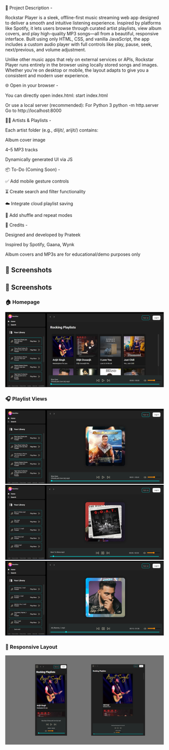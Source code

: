 📝 Project Description - 

Rockstar Player is a sleek, offline-first music streaming web app designed to deliver a smooth and intuitive listening experience. Inspired by platforms like Spotify, it lets users browse through curated artist playlists, view album covers, and play high-quality MP3 songs—all from a beautiful, responsive interface. Built using only HTML, CSS, and vanilla JavaScript, the app includes a custom audio player with full controls like play, pause, seek, next/previous, and volume adjustment.

Unlike other music apps that rely on external services or APIs, Rockstar Player runs entirely in the browser using locally stored songs and images. Whether you're on desktop or mobile, the layout adapts to give you a consistent and modern user experience.

🌐 Open in your browser - 

You can directly open index.html:
start index.html

Or use a local server (recommended):
For Python 3
python -m http.server
Go to http://localhost:8000

👨‍🎤 Artists & Playlists - 

Each artist folder (e.g., diljit/, arijit/) contains:

Album cover image

4–5 MP3 tracks

Dynamically generated UI via JS

📦 To-Do (Coming Soon) - 

✅ Add mobile gesture controls

⏳ Create search and filter functionality

☁️ Integrate cloud playlist saving

🔀 Add shuffle and repeat modes

🙏 Credits - 

Designed and developed by Prateek

Inspired by Spotify, Gaana, Wynk

Album covers and MP3s are for educational/demo purposes only

## 📸 Screenshots

## 📸 Screenshots

### 🏠 Homepage
![Home](Screenshots/Home.png)

### 🎧 Playlist Views
![Playlist 1](Screenshots/Playlist1.png)
![Playlist 2](Screenshots/Playlist2.png)
![Playlist 3](Screenshots/Playlist3.png)

### 📱 Responsive Layout
![Responsive](Screenshots/Responsive.png)
